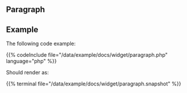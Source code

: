 ## Paragraph


## Example
The following code example:

{{% codeInclude file="/data/example/docs/widget/paragraph.php" language="php" %}}

Should render as:

{{% terminal file="/data/example/docs/widget/paragraph.snapshot" %}}